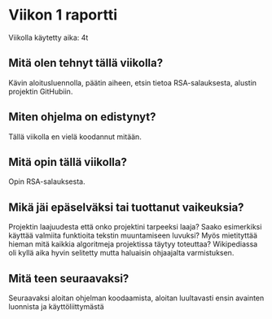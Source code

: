 # Viikon 1 raportti

Viikolla käytetty aika: 4t

## Mitä olen tehnyt tällä viikolla?

Kävin aloitusluennolla, päätin aiheen, etsin tietoa RSA-salauksesta, alustin projektin GitHubiin.

## Miten ohjelma on edistynyt?

Tällä viikolla en vielä koodannut mitään.

## Mitä opin tällä viikolla?

Opin RSA-salauksesta.

## Mikä jäi epäselväksi tai tuottanut vaikeuksia?

Projektin laajuudesta että onko projektini tarpeeksi laaja? Saako esimerkiksi käyttää valmiita funktioita tekstin muuntamiseen luvuksi? Myös mietityttää hieman mitä kaikkia algoritmeja projektissa täytyy toteuttaa? Wikipediassa oli kyllä aika hyvin selitetty mutta haluaisin ohjaajalta varmistuksen.

## Mitä teen seuraavaksi?

Seuraavaksi aloitan ohjelman koodaamista, aloitan luultavasti ensin avainten luonnista ja käyttöliittymästä
